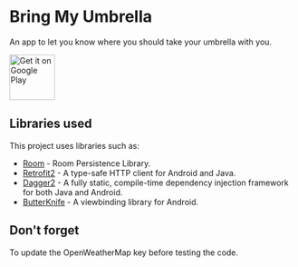 # Bring My Umbrella

An app to let you know where you should take your umbrella with you.

<a style="margin-bottom: 0;" href='https://play.google.com/store/apps/details?id=com.pefdneves.bringmyumbrella'><img alt='Get it on Google Play' src='https://play.google.com/intl/en_us/badges/images/generic/en_badge_web_generic.png' height="80px"/></a>

## Libraries used

This project uses libraries such as:

* [Room](https://developer.android.com/topic/libraries/architecture/room) - Room Persistence Library.
* [Retrofit2](https://square.github.io/retrofit/) - A type-safe HTTP client for Android and Java.
* [Dagger2](https://google.github.io/dagger/) - A fully static, compile-time dependency injection framework for both Java and Android.
* [ButterKnife](http://jakewharton.github.io/butterknife/) - A viewbinding library for Android.

## Don't forget

To update the OpenWeatherMap key before testing the code.

